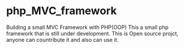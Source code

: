 # php_MVC_framework
Building a small MVC Framework with PHP(OOP) 
This a small php framework that is still under development. This is Open source projct, anyone can countribute it and also can use it.
